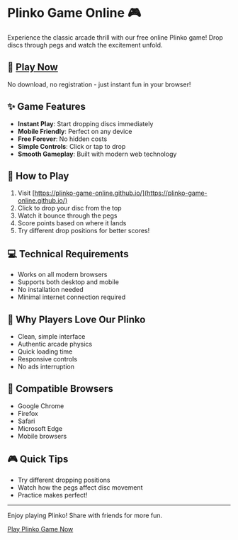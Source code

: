 # Plinko Game Online 🎮

Experience the classic arcade thrill with our free online Plinko game! Drop discs through pegs and watch the excitement unfold.

## 🎯 [Play Now](https://plinko-game-online.github.io/)

No download, no registration - just instant fun in your browser!

## ✨ Game Features

- **Instant Play**: Start dropping discs immediately
- **Mobile Friendly**: Perfect on any device
- **Free Forever**: No hidden costs
- **Simple Controls**: Click or tap to drop
- **Smooth Gameplay**: Built with modern web technology

## 🎲 How to Play

1. Visit [https://plinko-game-online.github.io/](https://plinko-game-online.github.io/)
2. Click to drop your disc from the top
3. Watch it bounce through the pegs
4. Score points based on where it lands
5. Try different drop positions for better scores!

## 💻 Technical Requirements

- Works on all modern browsers
- Supports both desktop and mobile
- No installation needed
- Minimal internet connection required

## 🌟 Why Players Love Our Plinko

- Clean, simple interface
- Authentic arcade physics
- Quick loading time
- Responsive controls
- No ads interruption

## 📱 Compatible Browsers

- Google Chrome
- Firefox
- Safari
- Microsoft Edge
- Mobile browsers

## 🎮 Quick Tips

- Try different dropping positions
- Watch how the pegs affect disc movement
- Practice makes perfect!

---

Enjoy playing Plinko! Share with friends for more fun.

[Play Plinko Game Now](https://plinko-game-online.github.io/)

